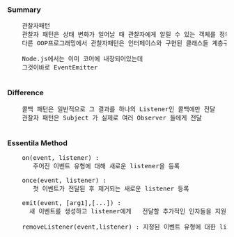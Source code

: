 ### Summary
  <pre>
    관찰자패턴
    관찰자 패턴은 상태 변화가 일어날 때 관찰자에게 알릴 수 있는 객체를 정의 하는것
    다른 OOP프로그래밍에서 관찰자패턴은 인터페이스와 구현된 클래스들 계층구조가필요

    Node.js에서는 이미 코어에 내장되어있는데
    그것이바로 EventEmitter 
  </pre>

  ### Difference
  <pre>
    콜백 패턴은 일반적으로 그 결과를 하나의 Listener인 콜백에만 전달
    관찰자 패턴은 Subject 가 실제로 여러 Observer 들에게 전달
  </pre>

  ### Essentila Method
  <pre>
    on(event, listener) : 
       주어진 이벤트 유형에 대해 새로운 listener을 등록

    once(event, listener) : 
       첫 이벤트가 전달된 후 제거되는 새로운 listener 등록

    emit(event, [arg1],[...]) : 
      새 이벤트를 생성하고 listener에게   전달할 추가적인 인자들을 지원

    removeListener(event,listener) : 지정된 이벤트 유형에 대한 listener를 제거합니다
  </pre>

